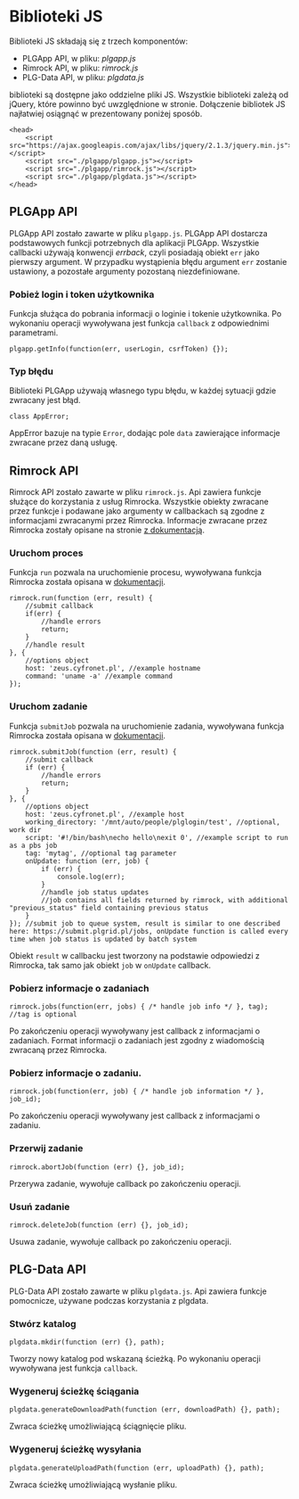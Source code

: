 # Biblioteki JS

Biblioteki JS składają się z trzech komponentów:

 * PLGApp API, w pliku: *plgapp.js*
 * Rimrock API, w pliku: *rimrock.js*
 * PLG-Data API, w pliku: *plgdata.js*

biblioteki są dostępne jako oddzielne pliki JS. Wszystkie biblioteki zależą od jQuery, które powinno
być uwzględnione w stronie. Dołączenie bibliotek JS najłatwiej osiągnąć w prezentowany poniżej sposób.

```
<head>
    <script src="https://ajax.googleapis.com/ajax/libs/jquery/2.1.3/jquery.min.js"></script>
    <script src="./plgapp/plgapp.js"></script>
    <script src="./plgapp/rimrock.js"></script>
    <script src="./plgapp/plgdata.js"></script>
</head>
```

## PLGApp API

PLGApp API zostało zawarte w pliku `plgapp.js`. PLGApp API dostarcza
podstawowych funkcji potrzebnych dla aplikacji PLGApp. Wszystkie
callbacki używają konwencji *errback*, czyli posiadają obiekt `err`
jako pierwszy argument. W przypadku wystąpienia błędu argument `err`
zostanie ustawiony, a pozostałe argumenty pozostaną niezdefiniowane.

### Pobież login i token użytkownika

Funkcja służąca do pobrania informacji o loginie i tokenie użytkownika.
Po wykonaniu operacji wywoływana jest funkcja `callback`
z odpowiednimi parametrami.

```
plgapp.getInfo(function(err, userLogin, csrfToken) {});
```

### Typ błędu

Biblioteki PLGApp używają własnego typu błędu, w każdej sytuacji gdzie
zwracany jest błąd.

```
class AppError;
```
AppError bazuje na typie `Error`, dodając pole `data` zawierające
informacje zwracane przez daną usługę.

## Rimrock API

Rimrock API zostało zawarte w pliku `rimrock.js`. Api zawiera funkcje
służące do korzystania z usług Rimrocka.
Wszystkie obiekty zwracane przez funkcje i podawane jako argumenty w callbackach
są zgodne z informacjami zwracanymi przez Rimrocka. Informacje zwracane
przez Rimrocka zostały opisane na stronie [z dokumentacją](https://submit.plgrid.pl/processes).

### Uruchom proces

Funkcja `run` pozwala na uruchomienie procesu, wywoływana funkcja
Rimrocka została opisana w [dokumentacji](https://submit.plgrid.pl/processes).

```
rimrock.run(function (err, result) {
    //submit callback
    if(err) {
        //handle errors
        return;
    }
    //handle result
}, {
    //options object
    host: 'zeus.cyfronet.pl', //example hostname
    command: 'uname -a' //example command
});
```

### Uruchom zadanie

Funkcja `submitJob` pozwala na uruchomienie zadania, wywoływana funkcja
Rimrocka została opisana w [dokumentacji](https://submit.plgrid.pl/jobs).

```
rimrock.submitJob(function (err, result) {
    //submit callback
    if (err) {
        //handle errors
        return;
    }
}, {
    //options object
    host: 'zeus.cyfronet.pl', //example host
    working_directory: '/mnt/auto/people/plglogin/test', //optional, work dir
    script: '#!/bin/bash\necho hello\nexit 0', //example script to run as a pbs job
    tag: 'mytag', //optional tag parameter
    onUpdate: function (err, job) {
        if (err) {
            console.log(err);
        }
        //handle job status updates
        //job contains all fields returned by rimrock, with additional "previous_status" field containing previous status
    }
}); //submit job to queue system, result is similar to one described here: https://submit.plgrid.pl/jobs, onUpdate function is called every time when job status is updated by batch system
```

Obiekt `result` w callbacku jest tworzony na podstawie odpowiedzi z Rimrocka, tak samo jak obiekt `job` w `onUpdate`
callback.

### Pobierz informacje o zadaniach

```
rimrock.jobs(function(err, jobs) { /* handle job info */ }, tag); //tag is optional
```

Po zakończeniu operacji wywoływany jest callback z informacjami o zadaniach. Format informacji o zadaniach
jest zgodny z wiadomością zwracaną przez Rimrocka.

### Pobierz informacje o zadaniu.

```
rimrock.job(function(err, job) { /* handle job information */ }, job_id);
```

Po zakończeniu operacji wywoływany jest callback z informacjami o zadaniu.

### Przerwij zadanie

```
rimrock.abortJob(function (err) {}, job_id);
```

Przerywa zadanie, wywołuje callback po zakończeniu operacji.

### Usuń zadanie

```
rimrock.deleteJob(function (err) {}, job_id);
```

Usuwa zadanie, wywołuje callback po zakończeniu operacji.

## PLG-Data API

PLG-Data API zostało zawarte w pliku `plgdata.js`. Api zawiera funkcje
pomocnicze, używane podczas korzystania z plgdata.

### Stwórz katalog

```
plgdata.mkdir(function (err) {}, path);
```

Tworzy nowy katalog pod wskazaną ścieżką. Po wykonaniu operacji wywoływana
jest funkcja `callback`.

### Wygeneruj ścieżkę ściągania

```
plgdata.generateDownloadPath(function (err, downloadPath) {}, path);
```

Zwraca ścieżkę umożliwiającą ściągnięcie pliku.

### Wygeneruj ścieżkę wysyłania

```
plgdata.generateUploadPath(function (err, uploadPath) {}, path);
```

Zwraca ścieżkę umożliwiającą wysłanie pliku.

